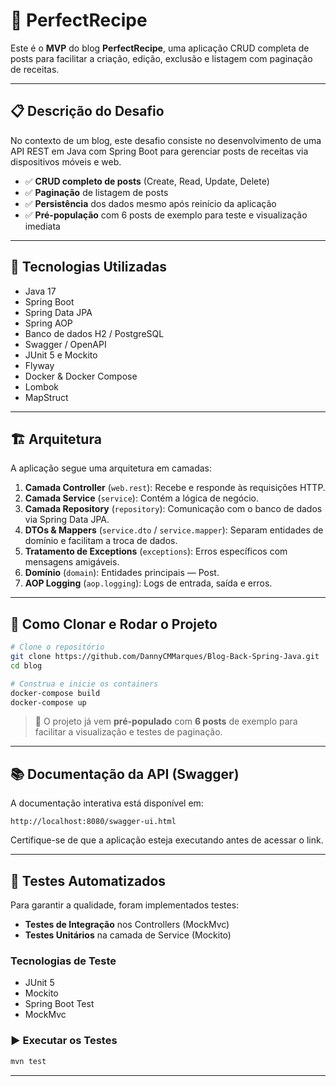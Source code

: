 # 📖 **PerfectRecipe**

Este é o **MVP** do blog **PerfectRecipe**, uma aplicação CRUD completa de posts para facilitar a criação, edição, exclusão e listagem com paginação de receitas.

---

## 📋 Descrição do Desafio
No contexto de um blog, este desafio consiste no desenvolvimento de uma API REST em Java com Spring Boot para gerenciar posts de receitas via dispositivos móveis e web.

- ✅ **CRUD completo de posts** (Create, Read, Update, Delete)
- ✅ **Paginação** de listagem de posts
- ✅ **Persistência** dos dados mesmo após reinício da aplicação
- ✅ **Pré-população** com 6 posts de exemplo para teste e visualização imediata

---

## 🚀 Tecnologias Utilizadas

- Java 17
- Spring Boot
- Spring Data JPA
- Spring AOP
- Banco de dados H2 / PostgreSQL
- Swagger / OpenAPI
- JUnit 5 e Mockito
- Flyway
- Docker & Docker Compose
- Lombok
- MapStruct

---

## 🏗️ Arquitetura

A aplicação segue uma arquitetura em camadas:

1. **Camada Controller** (`web.rest`): Recebe e responde às requisições HTTP.
2. **Camada Service** (`service`): Contém a lógica de negócio.
3. **Camada Repository** (`repository`): Comunicação com o banco de dados via Spring Data JPA.
4. **DTOs & Mappers** (`service.dto` / `service.mapper`): Separam entidades de domínio e facilitam a troca de dados.
5. **Tratamento de Exceptions** (`exceptions`): Erros específicos com mensagens amigáveis.
6. **Domínio** (`domain`): Entidades principais — Post.
7. **AOP Logging** (`aop.logging`): Logs de entrada, saída e erros.

---

## 🐳 Como Clonar e Rodar o Projeto

```bash
# Clone o repositório
git clone https://github.com/DannyCMMarques/Blog-Back-Spring-Java.git
cd blog

# Construa e inicie os containers
docker-compose build
docker-compose up
```

> 🚨 O projeto já vem **pré-populado** com **6 posts** de exemplo para facilitar a visualização e testes de paginação.

---

## 📚 Documentação da API (Swagger)
A documentação interativa está disponível em:

```
http://localhost:8080/swagger-ui.html
```

Certifique-se de que a aplicação esteja executando antes de acessar o link.

---

## 🧪 Testes Automatizados

Para garantir a qualidade, foram implementados testes:

- **Testes de Integração** nos Controllers (MockMvc)
- **Testes Unitários** na camada de Service (Mockito)

### Tecnologias de Teste

- JUnit 5
- Mockito
- Spring Boot Test
- MockMvc

### ▶️ Executar os Testes

```bash
mvn test
```

---

